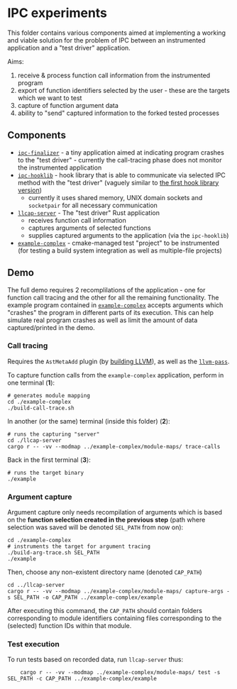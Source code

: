 # IPC experiments

This folder contains various components aimed at implementing a working and viable solution for the problem of IPC between an instrumented application and a "test driver" application.

Aims:

1. receive & process function call information from the instrumented program
2. export of function identifiers selected by the user - these are the targets which we want to test
3. capture of function argument data
4. ability to "send" captured information to the forked tested processes

## Components

* [`ipc-finalizer`](./ipc-finalizer/) - a tiny application aimed at indicating program crashes to the "test driver" - currently the call-tracing phase does not monitor the instrumented application
* [`ipc-hooklib`](./ipc-hooklib/) - hook library that is able to communicate via selected IPC method with the "test driver" (vaguely similar to [the first hook library version](../01-llvm-ir/test-pass/hooklib/))
    * currently it uses shared memory, UNIX domain sockets and `socketpair` for all necessary communication
* [`llcap-server`](./llcap-server/) - The "test driver" Rust application
    * receives function call information
    * captures arguments of selected functions
    * supplies captured arguments to the application (via the `ipc-hooklib`)
* [`example-complex`](./example-complex/) - cmake-managed test "project" to be instrumented (for testing a build system integration as well as multiple-file projects)

## Demo

The full demo requires 2 recomplilations of the application - one for function call tracing and the other for all the remaining functionality. The example program contained in [`example-complex`](./example-complex/) accepts arguments which "crashes" the program in different parts of its execution. This can help simulate real program crashes as well as limit the amount of data captured/printed in the demo.

### Call tracing

Requires the `AstMetaAdd` plugin (by [building LLVM](../../README.md#building)), as well as the [`llvm-pass`](../01-llvm-ir/llvm-pass/).

To capture function calls from the `example-complex` application, perform in one terminal (**1**):
    
    # generates module mapping
    cd ./example-complex
    ./build-call-trace.sh

In another (or the same) terminal (inside this folder) (**2**):

    # runs the capturing "server"
    cd ./llcap-server
    cargo r -- -vv --modmap ../example-complex/module-maps/ trace-calls

Back in the first terminal (**3**):

    # runs the target binary
    ./example

### Argument capture

Argument capture only needs recompilation of arguments which is based on the **function selection created in the previous step** (path where selection was saved will be denoted `SEL_PATH` from now on):

    cd ./example-complex
    # instruments the target for argument tracing
    ./build-arg-trace.sh SEL_PATH
    ./example

Then, choose any non-existent directory name (denoted `CAP_PATH`)

    cd ../llcap-server
    cargo r -- -vv --modmap ../example-complex/module-maps/ capture-args -s SEL_PATH -o CAP_PATH ../example-complex/example

After executing this command, the `CAP_PATH` should contain folders corresponding to module identifiers containing files corresponding to the (selected) function IDs within that module.

### Test execution

To run tests based on recorded data, run `llcap-server` thus:

        cargo r -- -vv --modmap ../example-complex/module-maps/ test -s SEL_PATH -c CAP_PATH ../example-complex/example
